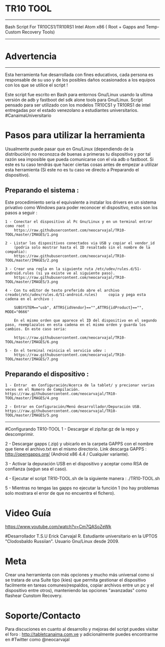 # TR10 TOOL 
- - - - - - - - - - - - - - - - - - - - - - - - - - - - - - - - - - - - - - - - - - - - - - -
Bash Script For TR10CS1/TR10RS1 Intel Atom x86 ( Root + Gapps and Temp-Custom Recovery Tools) 
- - - - - - - - - - - - - - - - - - - - - - - - - - - - - - - - - - - - - - - - - - - - - - - -

# Advertencia
___________

Esta herramienta fue desarrollada con fines educativos, cada persona es responsable de su uso y de los posibles daños ocasionados a los equipos con los que se utilice el script !

Este script fue escrito en Bash para entornos Gnu/Linux usando la ultima versión de adb y fastboot del sdk alone tools para Gnu/Linux. Script pensado para ser utilizado con los modelos TR10CS1 y TR10RS1 de intel entregadas por el estado venezolano a estudiantes universitarios. #CanaimaUniversitario

# Pasos para utilizar la herramienta	
Usualmente puede pasar que en Gnu/Linux (dependiendo de la distribución) no reconozca de buenas a primeras tu dispositivo y por tal razón sea imposible que pueda comunicarse con el vía adb o fastboot. Si este es tu caso tendrás que hacer ciertas cosas antes de empezar a utilizar esta herramienta (Si este no es tu caso ve directo a Preparando el dispositivo).

## Preparando el sistema :	

Este procedimiento seria el equivalente a instalar los drivers en un sistema privativo como Windows para poder reconocer el dispositivo, estos son los pasos a seguir :

	1 - Conectar el dispositivo al Pc Gnu/Linux y en un terminal entrar como root :
		https://raw.githubusercontent.com/neocarvajal/TR10-TOOL/master/IMAGES/1.png

    2 - Listar los dispositivos conectados via USB y copiar el vendor_id 
  		(podria solo mostrar hasta el ID resaltado sin el nombre de la compañia):
		https://raw.githubusercontent.com/neocarvajal/TR10-TOOL/master/IMAGES/2.png

	3 - Crear una regla en la siguiente ruta /etc/udev/rules.d/51-android.rules (si ya existe ve al siguiente paso).
		https://raw.githubusercontent.com/neocarvajal/TR10-TOOL/master/IMAGES/3.png

	4 - Con tu editor de texto preferido abre el archivo creado(/etc/udev/rules.d/51-android.rules) 	copia y pega esta cadena en el archivo :
	
		SUBSYSTEM=="usb", ATTRS{idVendor}=="",ATTRS{idProduct}=="", MODE="0666"

  		En el mismo orden que aparece el ID del dispositivo en el segundo paso, reemplazalos en esta cadena en el mismo orden y guarda los cambios. En este caso seria:

		https://raw.githubusercontent.com/neocarvajal/TR10-TOOL/master/IMAGES/6.png

	5 - En el terminal reinicia el servicio udev :
		https://raw.githubusercontent.com/neocarvajal/TR10-TOOL/master/IMAGES/7.png

## Preparando el dispositivo :	
	
	1 - Entrar  en Configuración/Acerca de la tablet/ y precionar varias veces en el Numero de Compilación.	
	https://raw.githubusercontent.com/neocarvajal/TR10-TOOL/master/IMAGES/4.png

	2 -	Entrar en Configuración/Menú desarrollador/Depuración USB.	
	https://raw.githubusercontent.com/neocarvajal/TR10-TOOL/master/IMAGES/5.png

-----------------------------------------------------------------------------------------------

#Configurando TR10-TOOL
1 - Descargar el zip/tar.gz de la repo y descomprimir.

2 - Descargar gapps (.zip) y ubicarlo en la carpeta GAPPS con el nombre que tiene el archivo.txt en el mismo directorio. Link descarga GAPPS : http://opengapps.org/ (Android x86 4.4 / Cualquier variante).

3 - Activar la depuración USB en el dispositivo y aceptar como RSA de confianza (seǵun sea el caso).

4 - Ejecutar el script TR10-TOOL.sh de la siguiente manera : ./TR10-TOOL.sh

5 - Mientras no tengas las gapps no ejecutar la función 1 (no hay problemas solo mostrara el error de que no encuentra el fichero).

# Video Guía
https://www.youtube.com/watch?v=Cm7QASoZeWk

#Desarrollador
T.S.U Erick Carvajal R. Estudiante universitario en la UPTOS "Clodosbaldo Russiían". Usuario Gnu/Linux desde 2009.

# Meta
Crear una herramienta con más opciones y mucho más universal como si se tratara de una Suite tipo (kies) que permita gestionar el dispositivo facilmente en tareas comunes(respaldos, copiar archivos entre un pc y el dispositivo entre otros), manteniendo las opciones "avanzadas" como flashear Cunstom Recovery.

# Soporte/Contacto
Para discuciones en cuanto al desarrollo y mejoras del script puedes visitar el foro : http://tabletcanaima.com.ve y adicionalmente puedes encontrarme en #Twitter como @neocarvajal

